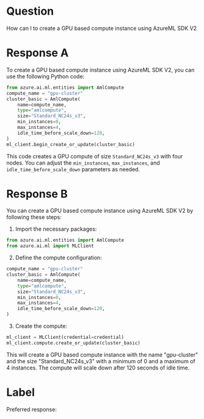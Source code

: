 
# Question

How can I  to create a GPU based compute instance using AzureML SDK V2

# Response A

To create a GPU based compute instance using AzureML SDK V2, you can use the following Python code:

```python
from azure.ai.ml.entities import AmlCompute
compute_name = "gpu-cluster"
cluster_basic = AmlCompute(
    name=compute_name,
    type="amlcompute",
    size="Standard_NC24s_v3",
    min_instances=0,
    max_instances=4,
    idle_time_before_scale_down=120,
)
ml_client.begin_create_or_update(cluster_basic)
```

This code creates a GPU compute of size `Standard_NC24s_v3` with four nodes. You can adjust the `min_instances`, `max_instances`, and `idle_time_before_scale_down` parameters as needed.

# Response B

You can create a GPU based compute instance using AzureML SDK V2 by following these steps:

1. Import the necessary packages:

```python
from azure.ai.ml.entities import AmlCompute
from azure.ai.ml import MLClient
```

2. Define the compute configuration:

```python
compute_name = "gpu-cluster"
cluster_basic = AmlCompute(
    name=compute_name,
    type="amlcompute",
    size="Standard_NC24s_v3",
    min_instances=0,
    max_instances=4,
    idle_time_before_scale_down=120,
)
```

3. Create the compute:

```python
ml_client = MLClient(credential=credential)
ml_client.compute.create_or_update(cluster_basic)
```

This will create a GPU based compute instance with the name "gpu-cluster" and the size "Standard_NC24s_v3" with a minimum of 0 and a maximum of 4 instances. The compute will scale down after 120 seconds of idle time.

# Label

Preferred response: 
